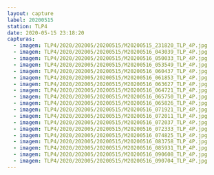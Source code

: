 ```yaml
---
layout: capture
label: 20200515
station: TLP4
date: 2020-05-15 23:18:20
capturas:
  - imagem: TLP4/2020/202005/20200515/M20200515_231820_TLP_4P.jpg
  - imagem: TLP4/2020/202005/20200515/M20200516_043039_TLP_4P.jpg
  - imagem: TLP4/2020/202005/20200515/M20200516_050033_TLP_4P.jpg
  - imagem: TLP4/2020/202005/20200515/M20200516_053549_TLP_4P.jpg
  - imagem: TLP4/2020/202005/20200515/M20200516_060437_TLP_4P.jpg
  - imagem: TLP4/2020/202005/20200515/M20200516_061853_TLP_4P.jpg
  - imagem: TLP4/2020/202005/20200515/M20200516_063627_TLP_4P.jpg
  - imagem: TLP4/2020/202005/20200515/M20200516_064721_TLP_4P.jpg
  - imagem: TLP4/2020/202005/20200515/M20200516_065750_TLP_4P.jpg
  - imagem: TLP4/2020/202005/20200515/M20200516_065826_TLP_4P.jpg
  - imagem: TLP4/2020/202005/20200515/M20200516_071921_TLP_4P.jpg
  - imagem: TLP4/2020/202005/20200515/M20200516_072011_TLP_4P.jpg
  - imagem: TLP4/2020/202005/20200515/M20200516_072037_TLP_4P.jpg
  - imagem: TLP4/2020/202005/20200515/M20200516_072333_TLP_4P.jpg
  - imagem: TLP4/2020/202005/20200515/M20200516_074825_TLP_4P.jpg
  - imagem: TLP4/2020/202005/20200515/M20200516_083758_TLP_4P.jpg
  - imagem: TLP4/2020/202005/20200515/M20200516_085931_TLP_4P.jpg
  - imagem: TLP4/2020/202005/20200515/M20200516_090608_TLP_4P.jpg
  - imagem: TLP4/2020/202005/20200515/M20200516_090704_TLP_4P.jpg
---
```


